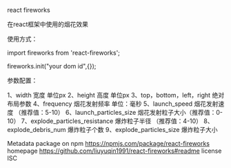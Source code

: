 react fireworks

在react框架中使用的烟花效果

使用方式：

import fireworks from 'react-fireworks';

fireworks.init("your dom id",{});

参数配置：

1、width 宽度 单位px 2、height 高度 单位px 3、top，bottom，left，right 绝对布局参数 4、frequency 烟花发射频率 单位：毫秒 5、launch_speed 烟花发射速度 （推荐值：5-10） 6、launch_particles_size 烟花发射粒子大小（推荐值：0-10） 7、explode_particles_resistance 爆炸粒子半径 （推荐值：4-10） 8、explode_debris_num 爆炸粒子个数 9、explode_particles_size 爆炸粒子大小

Metadata
package on npm	https://npmjs.com/package/react-fireworks
homepage	https://github.com/liuyuqin1991/react-fireworks#readme
license	ISC
